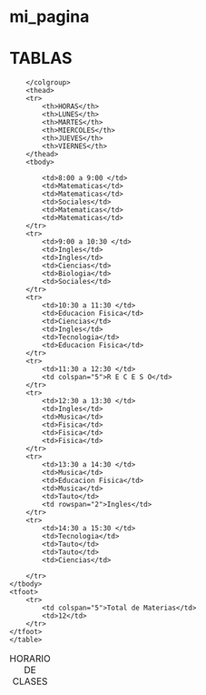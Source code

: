 # mi_pagina

<!DOCTYPE html>
<html lang="en">
<head>
    <meta charset="UTF-8">
    <meta name="viewport" content="width=device-width, initial-scale=1.0">
    <title> Tablas </title>
    <style>
        col {
            background-color: blueviolet;
        }
    </style>

</head>
<body>
    <h1>TABLAS</h1> 
    <table>
        <caption>HORARIO DE CLASES</caption>
        <colgroup>
             <col>
             <col>

        </colgroup>
        <thead>
        <tr>
            <th>HORAS</th>
            <th>LUNES</th>
            <th>MARTES</th>
            <th>MIERCOLES</th>
            <th>JUEVES</th>
            <th>VIERNES</th>
        </thead>
        <tbody>

            <td>8:00 a 9:00 </td>
            <td>Matematicas</td>
            <td>Matematicas</td>
            <td>Sociales</td>
            <td>Matematicas</td>
            <td>Matematicas</td>
        </tr>
        <tr>
            <td>9:00 a 10:30 </td>
            <td>Ingles</td>
            <td>Ingles</td>
            <td>Ciencias</td>
            <td>Biologia</td>
            <td>Sociales</td>
        </tr>
        <tr>
            <td>10:30 a 11:30 </td>
            <td>Educacion Fisica</td>
            <td>Ciencias</td>
            <td>Ingles</td>
            <td>Tecnologia</td>
            <td>Educacion Fisica</td>
        </tr>
        <tr>
            <td>11:30 a 12:30 </td>
            <td colspan="5">R E C E S O</td>
        </tr>
        <tr>
            <td>12:30 a 13:30 </td>
            <td>Ingles</td>
            <td>Musica</td>
            <td>Fisica</td>
            <td>Fisica</td>
            <td>Fisica</td>
        </tr>
        <tr>
            <td>13:30 a 14:30 </td>
            <td>Musica</td>
            <td>Educacion Fisica</td>
            <td>Musica</td>
            <td>Tauto</td>
            <td rowspan="2">Ingles</td>
        </tr>
        <tr>
            <td>14:30 a 15:30 </td>
            <td>Tecnologia</td>
            <td>Tauto</td>
            <td>Tauto</td>
            <td>Ciencias</td>
            
        </tr> 
    </tbody>
    <tfoot>
        <tr>
            <td colspan="5">Total de Materias</td>
            <td>12</td>
        </tr>
    </tfoot>
    </table>
</body>
</html>
